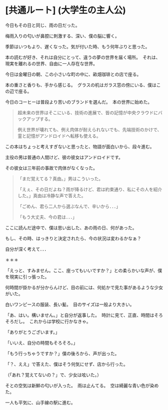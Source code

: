 # [共通ルート] (大学生の主人公)
  
今日もその日と同じ、雨の日だった。  
  
梅雨入りの匂いが鼻腔に刺激する、深い、僕の脳に響く。  
  
季節はいつもより、遅くなった。気が付いた時、もう何年ぶりと思った。  
  
本の読むが好き、それは自分にとって、違うの夢の世界を届く場所。　それは、現実を離れるの世界、自由に一人存在な世界。  
  
今日は金曜日の朝、この小さいな町の中に、畝畑珈琲との店で座る。  
  
本の重さと香りも、手から感じる。　グラスの机はガラス窓の傍にいる、僕はこの辺で座る。  
  
今日のコーヒーは普段より苦いのブランドを選んだ。　本の世界に始めた。  
  
> 超未来の世界はそこにいる、技術の進展で、皆の記憶が中央クラウドにバックアップする。  
>  
> 例え世界が壊れても、例え肉体が耐えられないでも、先端技術のかけで、霊と記憶がアンドロイドへ転移も使える。  
>  
  
この本はちょっと考えすぎないと思ったと、物語が面白いから、段々進む。  
  
主役の男は普通の人間けど、彼の彼女はアンドロイドです。  
  
その彼女は三年前の事故で肉体がなくなった。  
  
> 「まだ覚えてる？真由。」男はこういった。
>  
> 「えぇ、その日だよね？雨が降るけど、君は約束通り、私にその人を紹介した。」真由は冷静な声で答えた。
>  
> 「ごめん、君ら二人から選ぶなんで、辛いから．．．」
>  
> 「もう大丈夫、今の君は．．．」
>  
ここに読んだ途中で、僕は思い出した、あの雨の日、何があった。  
  
もし、その時、はっきりと決定されたら、今の状況は変わるかなぁ？  
  
自分が深く考えて．．．  
  
＊＊＊
   
「えっと、すみません。ここ、座ってもいいですか？」との柔らかいな声が、僕を現実に引っ張った。  
  
何時間が掛かるが分からんけど、目の前には、何処かで見た事があるような少女がいた。  
  
白いワンピースの服装、長い髪。　目のサイズは一般より大きい。  
  
「あ、はい。構いません。」と自分が返事した。　時計に見て、正直、時間はそろそろだし。　これからは学校に行かなきゃ。  
  
「ありがとうございます。」  
  
「いいえ、自分の時間もそろそろ。」  
  
「もう行っちゃうですか？」僕の後ろから、声が出った。  
  
「？、ええ」で答えた、僕はそう何気にせず、店から行った。  
  
（「あれ？覚えてないの？」で、少女は呟いた。）  
  
そとの空気は新鮮の匂いが入った。　雨は止んてる。　空は綺麗な青い色が染めた。  
  
一人も平気に、山手線の駅に進む。  